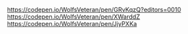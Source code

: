 https://codepen.io/WolfsVeteran/pen/GRvKqzQ?editors=0010
https://codepen.io/WolfsVeteran/pen/XWarddZ
https://codepen.io/WolfsVeteran/pen/JjyPXKa